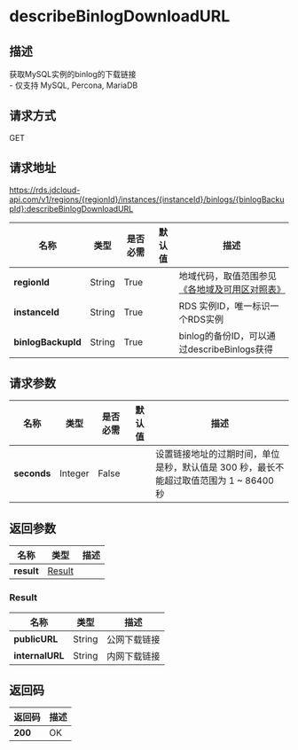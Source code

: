 # describeBinlogDownloadURL


## 描述
获取MySQL实例的binlog的下载链接<br>- 仅支持 MySQL, Percona, MariaDB

## 请求方式
GET

## 请求地址
https://rds.jdcloud-api.com/v1/regions/{regionId}/instances/{instanceId}/binlogs/{binlogBackupId}:describeBinlogDownloadURL

|名称|类型|是否必需|默认值|描述|
|---|---|---|---|---|
|**regionId**|String|True| |地域代码，取值范围参见[《各地域及可用区对照表》](../Enum-Definitions/Regions-AZ.md)|
|**instanceId**|String|True| |RDS 实例ID，唯一标识一个RDS实例|
|**binlogBackupId**|String|True| |binlog的备份ID，可以通过describeBinlogs获得|

## 请求参数
|名称|类型|是否必需|默认值|描述|
|---|---|---|---|---|
|**seconds**|Integer|False| |设置链接地址的过期时间，单位是秒，默认值是 300 秒，最长不能超过取值范围为 1 ~ 86400 秒|


## 返回参数
|名称|类型|描述|
|---|---|---|
|**result**|[Result](#Result)| |

### <a name="Result">Result</a>
|名称|类型|描述|
|---|---|---|
|**publicURL**|String|公网下载链接|
|**internalURL**|String|内网下载链接|

## 返回码
|返回码|描述|
|---|---|
|**200**|OK|
